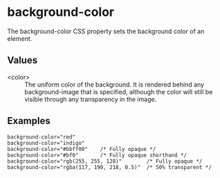 # background-color

The background-color CSS property sets the background color of an element.

## Values

<dl>
<dt>&lt;color&gt;</dt>
<dd>The uniform color of the background. It is rendered behind any background-image that is specified, although the color will still be visible through any transparency in the image.</dd>
</dl>

## Examples

```
background-color="red"
background-color="indigo"
background-color="#bbff00"    /* Fully opaque */
background-color="#bf0"       /* Fully opaque shorthand */
background-color="rgb(255, 255, 128)"        /* Fully opaque */
background-color="rgba(117, 190, 218, 0.5)"  /* 50% transparent */
```
